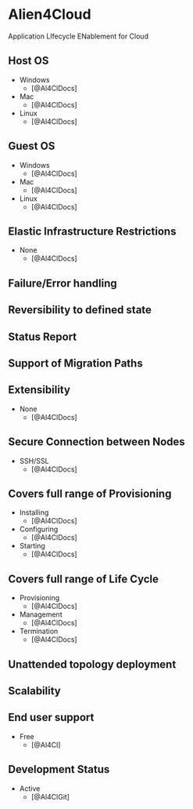 # Alien4Cloud
 Application LIfecycle ENablement for Cloud

## Host OS
- Windows
    - [@Al4ClDocs]
- Mac
    - [@Al4ClDocs]
- Linux
    - [@Al4ClDocs]

## Guest OS
- Windows
    - [@Al4ClDocs]
- Mac
    - [@Al4ClDocs]
- Linux
    - [@Al4ClDocs]

## Elastic Infrastructure Restrictions
- None
    - [@Al4ClDocs]

## Failure/Error handling

## Reversibility to defined state

## Status Report

## Support of Migration Paths

## Extensibility
- None
    - [@Al4ClDocs]

## Secure Connection between Nodes
- SSH/SSL
    - [@Al4ClDocs]

## Covers full range of Provisioning
- Installing
    - [@Al4ClDocs]
- Configuring
    - [@Al4ClDocs]
- Starting
    - [@Al4ClDocs]

## Covers full range of Life Cycle
- Provisioning
    - [@Al4ClDocs]
- Management
    - [@Al4ClDocs]
- Termination
    - [@Al4ClDocs]

## Unattended topology deployment

## Scalability

## End user support
- Free
    - [@Al4Cl]

## Development Status
- Active
    - [@Al4ClGit]
